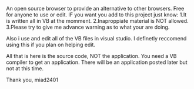 An open source browser to provide an alternative to other browsers.
Free for anyone to use or edit.
IF you want you add to this project just know:
1.It is written all in VB at the momment.
2.Inaproppiate material is NOT allowed.
3.Please try to give me advance warning as to what your are doing.

Also i use and edit all of the VB files in visual studio. I definetly reccomend using this if you plan on helping edit.

All that is here is the source code, NOT the application. You need a VB compiler to get an application. There will be an application posted later but not at this time.

Thank you, 
    miad2401 
